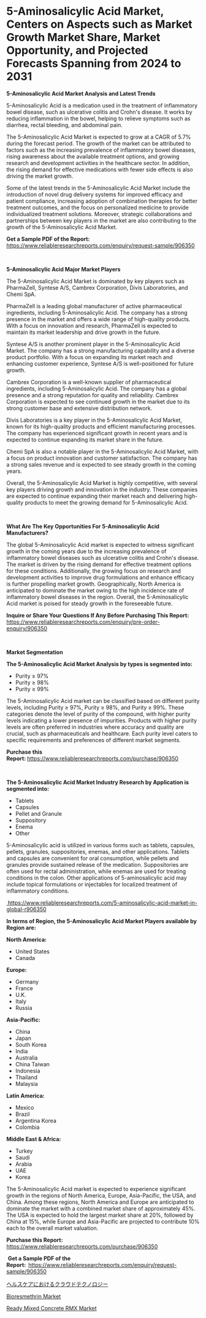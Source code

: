 <p><h1>5-Aminosalicylic Acid Market, Centers on Aspects such as Market Growth Market Share, Market Opportunity, and Projected Forecasts Spanning from 2024 to 2031</h1></p><p><strong>5-Aminosalicylic Acid Market Analysis and Latest Trends</strong></p>
<p><p>5-Aminosalicylic Acid is a medication used in the treatment of inflammatory bowel disease, such as ulcerative colitis and Crohn's disease. It works by reducing inflammation in the bowel, helping to relieve symptoms such as diarrhea, rectal bleeding, and abdominal pain.</p><p>The 5-Aminosalicylic Acid Market is expected to grow at a CAGR of 5.7% during the forecast period. The growth of the market can be attributed to factors such as the increasing prevalence of inflammatory bowel diseases, rising awareness about the available treatment options, and growing research and development activities in the healthcare sector. In addition, the rising demand for effective medications with fewer side effects is also driving the market growth.</p><p>Some of the latest trends in the 5-Aminosalicylic Acid Market include the introduction of novel drug delivery systems for improved efficacy and patient compliance, increasing adoption of combination therapies for better treatment outcomes, and the focus on personalized medicine to provide individualized treatment solutions. Moreover, strategic collaborations and partnerships between key players in the market are also contributing to the growth of the 5-Aminosalicylic Acid Market.</p></p>
<p><strong>Get a Sample PDF of the Report:&nbsp;</strong> <a href="https://www.reliableresearchreports.com/enquiry/request-sample/906350">https://www.reliableresearchreports.com/enquiry/request-sample/906350</a></p>
<p>&nbsp;</p>
<p><strong>5-Aminosalicylic Acid Major Market Players</strong></p>
<p><p>The 5-Aminosalicylic Acid Market is dominated by key players such as PharmaZell, Syntese A/S, Cambrex Corporation, Divis Laboratories, and Chemi SpA.</p><p>PharmaZell is a leading global manufacturer of active pharmaceutical ingredients, including 5-Aminosalicylic Acid. The company has a strong presence in the market and offers a wide range of high-quality products. With a focus on innovation and research, PharmaZell is expected to maintain its market leadership and drive growth in the future.</p><p>Syntese A/S is another prominent player in the 5-Aminosalicylic Acid Market. The company has a strong manufacturing capability and a diverse product portfolio. With a focus on expanding its market reach and enhancing customer experience, Syntese A/S is well-positioned for future growth.</p><p>Cambrex Corporation is a well-known supplier of pharmaceutical ingredients, including 5-Aminosalicylic Acid. The company has a global presence and a strong reputation for quality and reliability. Cambrex Corporation is expected to see continued growth in the market due to its strong customer base and extensive distribution network.</p><p>Divis Laboratories is a key player in the 5-Aminosalicylic Acid Market, known for its high-quality products and efficient manufacturing processes. The company has experienced significant growth in recent years and is expected to continue expanding its market share in the future.</p><p>Chemi SpA is also a notable player in the 5-Aminosalicylic Acid Market, with a focus on product innovation and customer satisfaction. The company has a strong sales revenue and is expected to see steady growth in the coming years.</p><p>Overall, the 5-Aminosalicylic Acid Market is highly competitive, with several key players driving growth and innovation in the industry. These companies are expected to continue expanding their market reach and delivering high-quality products to meet the growing demand for 5-Aminosalicylic Acid.</p></p>
<p>&nbsp;</p>
<p><strong>What Are The Key Opportunities For 5-Aminosalicylic Acid Manufacturers?</strong></p>
<p><p>The global 5-Aminosalicylic Acid market is expected to witness significant growth in the coming years due to the increasing prevalence of inflammatory bowel diseases such as ulcerative colitis and Crohn's disease. The market is driven by the rising demand for effective treatment options for these conditions. Additionally, the growing focus on research and development activities to improve drug formulations and enhance efficacy is further propelling market growth. Geographically, North America is anticipated to dominate the market owing to the high incidence rate of inflammatory bowel diseases in the region. Overall, the 5-Aminosalicylic Acid market is poised for steady growth in the foreseeable future.</p></p>
<p><strong>Inquire or Share Your Questions If Any Before Purchasing This Report:</strong> <a href="https://www.reliableresearchreports.com/enquiry/pre-order-enquiry/906350">https://www.reliableresearchreports.com/enquiry/pre-order-enquiry/906350</a></p>
<p>&nbsp;</p>
<p><strong>Market Segmentation</strong></p>
<p><strong>The 5-Aminosalicylic Acid Market Analysis by types is segmented into:</strong></p>
<p><ul><li>Purity ≥ 97%</li><li>Purity ≥ 98%</li><li>Purity ≥ 99%</li></ul></p>
<p><p>The 5-Aminosalicylic Acid market can be classified based on different purity levels, including Purity ≥ 97%, Purity ≥ 98%, and Purity ≥ 99%. These categories denote the level of purity of the compound, with higher purity levels indicating a lower presence of impurities. Products with higher purity levels are often preferred in industries where accuracy and quality are crucial, such as pharmaceuticals and healthcare. Each purity level caters to specific requirements and preferences of different market segments.</p></p>
<p><strong>Purchase this Report:&nbsp;</strong><a href="https://www.reliableresearchreports.com/purchase/906350">https://www.reliableresearchreports.com/purchase/906350</a></p>
<p>&nbsp;</p>
<p><strong>The 5-Aminosalicylic Acid Market Industry Research by Application is segmented into:</strong></p>
<p><ul><li>Tablets</li><li>Capsules</li><li>Pellet and Granule</li><li>Suppository</li><li>Enema</li><li>Other</li></ul></p>
<p><p>5-Aminosalicylic acid is utilized in various forms such as tablets, capsules, pellets, granules, suppositories, enemas, and other applications. Tablets and capsules are convenient for oral consumption, while pellets and granules provide sustained release of the medication. Suppositories are often used for rectal administration, while enemas are used for treating conditions in the colon. Other applications of 5-aminosalicylic acid may include topical formulations or injectables for localized treatment of inflammatory conditions.</p></p>
<p><a href="https://www.reliableresearchreports.com/5-aminosalicylic-acid-market-in-global-r906350">&nbsp;https://www.reliableresearchreports.com/5-aminosalicylic-acid-market-in-global-r906350</a></p>
<p><strong>In terms of Region, the 5-Aminosalicylic Acid Market Players available by Region are:</strong></p>
<p>
    <p> <strong> North America: </strong>
        <ul>
            <li>United States</li>
            <li>Canada</li>
        </ul>
        </p> 
    <p> <strong> Europe: </strong>
        <ul>
            <li>Germany</li>
            <li>France</li>
            <li>U.K.</li>
            <li>Italy</li>
            <li>Russia</li>
        </ul>
        </p> 
    <p> <strong> Asia-Pacific: </strong>
        <ul>
            <li>China</li>
            <li>Japan</li>
            <li>South Korea</li>
            <li>India</li>
            <li>Australia</li>
            <li>China Taiwan</li>
            <li>Indonesia</li>
            <li>Thailand</li>
            <li>Malaysia</li>
        </ul>
        </p> 
    <p> <strong> Latin America: </strong>
        <ul>
            <li>Mexico</li>
            <li>Brazil</li>
            <li>Argentina Korea</li>
            <li>Colombia</li>
        </ul>
        </p> 
    <p> <strong> Middle East & Africa: </strong>
        <ul>
            <li>Turkey</li>
            <li>Saudi</li>
            <li>Arabia</li>
            <li>UAE</li>
            <li>Korea</li>
        </ul>
    </p>
    </p>
<p><p>The 5-Aminosalicylic Acid market is expected to experience significant growth in the regions of North America, Europe, Asia-Pacific, the USA, and China. Among these regions, North America and Europe are anticipated to dominate the market with a combined market share of approximately 45%. The USA is expected to hold the largest market share at 20%, followed by China at 15%, while Europe and Asia-Pacific are projected to contribute 10% each to the overall market valuation.</p></p>
<p><strong>Purchase this Report: </strong><a href="https://www.reliableresearchreports.com/purchase/906350">https://www.reliableresearchreports.com/purchase/906350</a></p>
<p>&nbsp;<strong>Get a Sample PDF of the Report:&nbsp;&nbsp;</strong><a href="https://www.reliableresearchreports.com/enquiry/request-sample/906350">https://www.reliableresearchreports.com/enquiry/request-sample/906350</a></p>
<p><strong></strong></p>
<p><p><a href="https://github.com/GiovaniLeannon/Market-Research-Report-List-1/blob/main/420385284135.md">ヘルスケアにおけるクラウドテクノロジー</a></p><p><a href="https://view.publitas.com/reportprime-1/analyzing-bioresmethrin-market-global-industry-perspective-and-forecast-2024-to-2031/">Bioresmethrin Market</a></p><p><a href="https://github.com/JameTravis/Market-Research-Report-List-5/blob/main/ready-mixed-concrete-rmx-market.md">Ready Mixed Concrete RMX Market</a></p></p>